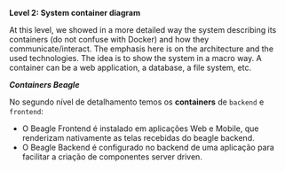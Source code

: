 **Level 2: System container diagram**


At this level, we showed in a more detailed way the system describing its containers (do not confuse with Docker) and how they communicate/interact. The emphasis here is on the architecture and the used technologies. The idea is to show the system in a macro way. A container can be a web application, a database, a file system, etc.


***Containers Beagle***

No segundo nível de detalhamento temos os **containers** de `backend` e `frontend`:

* O Beagle Frontend é instalado em aplicações Web e Mobile, que renderizam nativamente as telas recebidas do beagle backend.
* O Beagle Backend é configurado no backend de uma aplicação para facilitar a criação de componentes server driven.

